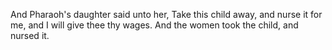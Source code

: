 And Pharaoh's daughter said unto her, Take this child away, and nurse it for me, and I will give thee thy wages. And the women took the child, and nursed it.
